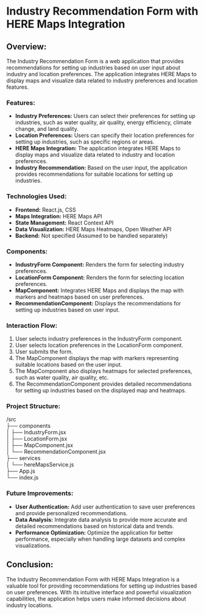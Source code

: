 # Industry Recommendation Form with HERE Maps Integration

## Overview:
The Industry Recommendation Form is a web application that provides recommendations for setting up industries based on user input about industry and location preferences. The application integrates HERE Maps to display maps and visualize data related to industry preferences and location features.

### Features:

- **Industry Preferences:** Users can select their preferences for setting up industries, such as water quality, air quality, energy efficiency, climate change, and land quality.
- **Location Preferences:** Users can specify their location preferences for setting up industries, such as specific regions or areas.
- **HERE Maps Integration:** The application integrates HERE Maps to display maps and visualize data related to industry and location preferences.
- **Industry Recommendation:** Based on the user input, the application provides recommendations for suitable locations for setting up industries.

### Technologies Used:

- **Frontend:** React.js, CSS
- **Maps Integration:** HERE Maps API
- **State Management:** React Context API
- **Data Visualization:** HERE Maps Heatmaps, Open Weather API
- **Backend:** Not specified (Assumed to be handled separately)

### Components:

- **IndustryForm Component:** Renders the form for selecting industry preferences.
- **LocationForm Component:** Renders the form for selecting location preferences.
- **MapComponent:** Integrates HERE Maps and displays the map with markers and heatmaps based on user preferences.
- **RecommendationComponent:** Displays the recommendations for setting up industries based on user input.

### Interaction Flow:

1. User selects industry preferences in the IndustryForm component.
2. User selects location preferences in the LocationForm component.
3. User submits the form.
4. The MapComponent displays the map with markers representing suitable locations based on the user input.
5. The MapComponent also displays heatmaps for selected preferences, such as water quality, air quality, etc.
6. The RecommendationComponent provides detailed recommendations for setting up industries based on the displayed map and heatmaps.

### Project Structure:

/src<br>
├── components<br>
│   ├── IndustryForm.jsx<br>
│   ├── LocationForm.jsx<br>
│   ├── MapComponent.jsx<br>
│   └── RecommendationComponent.jsx<br>
├── services<br>
│   └── hereMapsService.js<br>
├── App.js<br>
└── index.js


### Future Improvements:

- **User Authentication:** Add user authentication to save user preferences and provide personalized recommendations.
- **Data Analysis:** Integrate data analysis to provide more accurate and detailed recommendations based on historical data and trends.
- **Performance Optimization:** Optimize the application for better performance, especially when handling large datasets and complex visualizations.

## Conclusion:

The Industry Recommendation Form with HERE Maps Integration is a valuable tool for providing recommendations for setting up industries based on user preferences. With its intuitive interface and powerful visualization capabilities, the application helps users make informed decisions about industry locations.